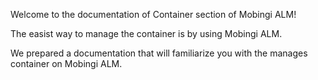 Welcome to the documentation of Container section of Mobingi ALM!

The easist way to manage the container is by using Mobingi ALM.

We prepared a documentation that will familiarize you with the manages container on Mobingi ALM.

